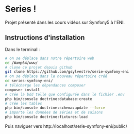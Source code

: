 # Series !
Projet présenté dans les cours vidéos sur Symfony5 à l'ENI.

## Instructions d'installation
Dans le terminal : 
```bash
# on se déplace dans notre répertoire web
cd /Wamp64/www/
# clone ce projet depuis github
git clone https://github.com/gsylvestre/serie-symfony-eni
# on se déplace dans le nouveau répertoire créé  
cd series-symfony-eni/
# télécharge les dépendances composer
composer install  
# crée la bdd telle que configurée dans le fichier .env
php bin/console doctrine:database:create
# crée les tables
php bin/console doctrine:schema:update --force
# importe les données de séries et de saisons
php bin/console doctrine:fixtures:load
```

Puis naviguer vers http://localhost/serie-symfony-eni/public/